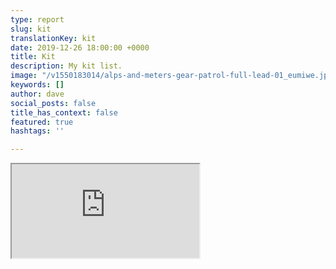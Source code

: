 ```yaml
---
type: report
slug: kit
translationKey: kit
date: 2019-12-26 18:00:00 +0000
title: Kit
description: My kit list.
image: "/v1550183014/alps-and-meters-gear-patrol-full-lead-01_eumiwe.jpg"
keywords: []
author: dave
social_posts: false
title_has_context: false
featured: true
hashtags: ''

---
```


<iframe class="youtube" src="https://docs.google.com/spreadsheets/d/e/2PACX-1vRbs7GQiw32r1F_7srzng3AfL4QUC0_1KGzltptIBL1P1loGKjNGjOhefcp2c9W8RunKn_TUQsCeLB7/pubhtml?gid=946817410&amp;single=true&amp;widget=true&amp;headers=false&1"></iframe>